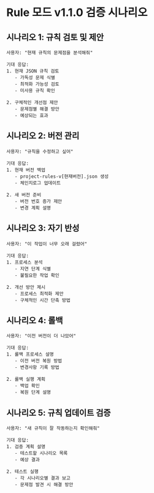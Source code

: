 # Rule 모드 v1.1.0 검증 시나리오

## 시나리오 1: 규칙 검토 및 제안
```
사용자: "현재 규칙의 문제점을 분석해줘"

기대 응답: 
1. 현재 JSON 규칙 검토
   - 가독성 문제 식별
   - 최적화 가능성 검토
   - 미사용 규칙 확인

2. 구체적인 개선점 제안
   - 문제점별 해결 방안
   - 예상되는 효과
```

## 시나리오 2: 버전 관리
```
사용자: "규칙을 수정하고 싶어"

기대 응답:
1. 현재 버전 백업
   - project-rules-v[현재버전].json 생성
   - 체인지로그 업데이트

2. 새 버전 준비
   - 버전 번호 증가 제안
   - 변경 계획 설명
```

## 시나리오 3: 자기 반성
```
사용자: "이 작업이 너무 오래 걸렸어"

기대 응답:
1. 프로세스 분석
   - 지연 단계 식별
   - 불필요한 작업 확인

2. 개선 방안 제시
   - 프로세스 최적화 제안
   - 구체적인 시간 단축 방법
```

## 시나리오 4: 롤백
```
사용자: "이전 버전이 더 나았어"

기대 응답:
1. 롤백 프로세스 설명
   - 이전 버전 복원 방법
   - 변경사항 기록 방법

2. 롤백 실행 계획
   - 백업 확인
   - 복원 단계 설명
```

## 시나리오 5: 규칙 업데이트 검증
```
사용자: "새 규칙이 잘 작동하는지 확인해줘"

기대 응답:
1. 검증 계획 설명
   - 테스트할 시나리오 목록
   - 예상 결과

2. 테스트 실행
   - 각 시나리오별 결과 보고
   - 문제점 발견 시 해결 방안
